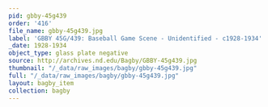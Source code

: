 ```yaml
---
pid: gbby-45g439
order: '416'
file_name: gbby-45g439.jpg
label: 'GBBY 45G/439: Baseball Game Scene - Unidentified - c1928-1934'
_date: 1928-1934
object_type: glass plate negative
source: http://archives.nd.edu/Bagby/GBBY-45g439.jpg
thumbnail: "/_data/raw_images/bagby/gbby-45g439.jpg"
full: "/_data/raw_images/bagby/gbby-45g439.jpg"
layout: bagby_item
collection: bagby
---
```


